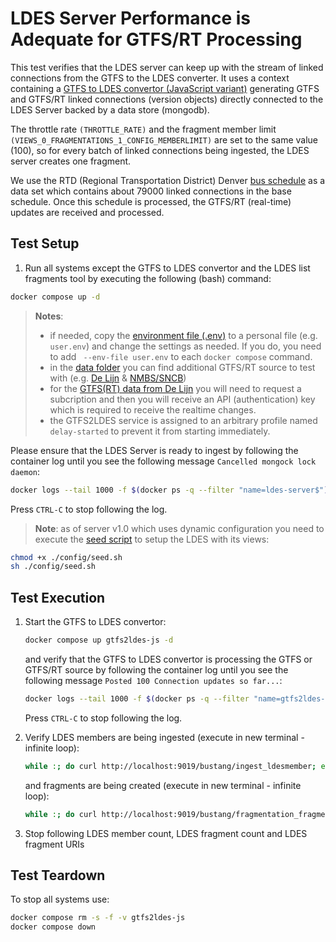 # LDES Server Performance is Adequate for GTFS/RT Processing
This test verifies that the LDES server can keep up with the stream of linked connections from the GTFS to the LDES converter. It uses a context containing a [GTFS to LDES convertor (JavaScript variant)](https://github.com/julianrojas87/gtfs2ldes-js) generating GTFS and GTFS/RT linked connections (version objects) directly connected to the LDES Server backed by a data store (mongodb).

The throttle rate `(THROTTLE_RATE)` and the fragment member limit `(VIEWS_0_FRAGMENTATIONS_1_CONFIG_MEMBERLIMIT)` are set to the same value (100), so for every batch of linked connections being ingested, the LDES server creates one fragment.

We use the RTD (Regional Transportation District) Denver [bus schedule](https://www.rtd-denver.com/files/gtfs/bustang-co-us.zip) as a data set which contains about 79000 linked connections in the base schedule. Once this schedule is processed, the GTFS/RT (real-time) updates are received and processed.

## Test Setup
1. Run all systems except the GTFS to LDES convertor and the LDES list fragments tool by executing the following (bash) command:
```bash
docker compose up -d
```
> **Notes**:
> * if needed, copy the [environment file (.env)](./.env) to a personal file (e.g. `user.env`) and change the settings as needed. If you do, you need to add ` --env-file user.env` to each `docker compose` command.
> * in the [data folder](./data/) you can find additional GTFS/RT source to test with (e.g. [De Lijn](./data/delijn.env) & [NMBS/SNCB](./data/nmbs.env))
> * for the [GTFS(RT) data from De Lijn](https://data.delijn.be/) you will need to request a subcription and then you will receive an API (authentication) key which is required to receive the realtime changes.
> * the GTFS2LDES service is assigned to an arbitrary profile named `delay-started` to prevent it from starting immediately.

Please ensure that the LDES Server is ready to ingest by following the container log until you see the following message `Cancelled mongock lock daemon`:
```bash
docker logs --tail 1000 -f $(docker ps -q --filter "name=ldes-server$")
```
Press `CTRL-C` to stop following the log.

> **Note**: as of server v1.0 which uses dynamic configuration you need to execute the [seed script](./config/seed.sh) to setup the LDES with its views:
```bash
chmod +x ./config/seed.sh
sh ./config/seed.sh
```

## Test Execution
1. Start the GTFS to LDES convertor:
    ```bash
    docker compose up gtfs2ldes-js -d
    ```
    and verify that the GTFS to LDES convertor is processing the GTFS or GTFS/RT source  by following the container log until you see the following message `Posted 100 Connection updates so far...`:
    ```bash
    docker logs --tail 1000 -f $(docker ps -q --filter "name=gtfs2ldes-js$")
    ```
    Press `CTRL-C` to stop following the log.

2. Verify LDES members are being ingested (execute in new terminal - infinite loop):
    ```bash
    while :; do curl http://localhost:9019/bustang/ingest_ldesmember; echo ''; sleep 0.5; done
    ```
    and fragments are being created (execute in new terminal - infinite loop):
    ```bash
    while :; do curl http://localhost:9019/bustang/fragmentation_fragment; echo ''; sleep 0.5; done
    ```


3. Stop following LDES member count, LDES fragment count and LDES fragment URIs

## Test Teardown
To stop all systems use:
```bash
docker compose rm -s -f -v gtfs2ldes-js
docker compose down
```
